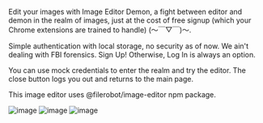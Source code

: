 Edit your images with Image Editor Demon, a fight between editor and demon in the realm of images, just at the cost of free signup (which your Chrome extensions are trained to handle) (〜￣▽￣)〜.

Simple authentication with local storage, no security as of now. We ain't dealing with FBI forensics.
Sign Up! Otherwise, Log In is always an option.

You can use mock credentials to enter the realm and try the editor.
The close button logs you out and returns to the main page.

This image editor uses @filerobot/image-editor npm package.

![image](https://github.com/seyrio/Image-Editor/assets/135353522/cb1647dc-5927-4a8b-838e-30b63f150e54)
![image](https://github.com/seyrio/Image-Editor/assets/135353522/dd6ad31b-e47d-4498-9853-898a3262879e)
![image](https://github.com/seyrio/Image-Editor/assets/135353522/c9652cc3-ec7c-4f60-b810-55fa94a74afa)
